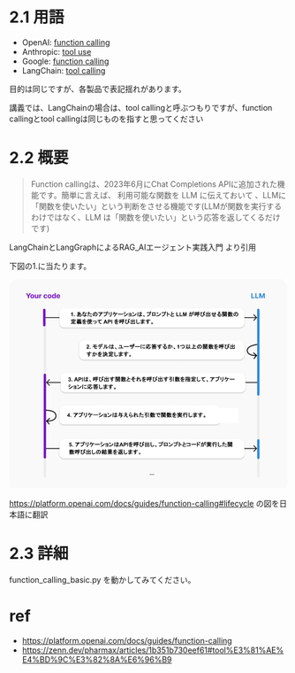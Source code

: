 


# 2.1 用語
- OpenAI: [function calling](https://platform.openai.com/docs/guides/function-calling)
- Anthropic: [tool use](https://docs.anthropic.com/en/docs/build-with-claude/tool-use)
- Google: [function calling](https://cloud.google.com/vertex-ai/generative-ai/docs/multimodal/function-calling)
- LangChain: [tool calling](https://python.langchain.com/docs/how_to/tool_calling/)

目的は同じですが、各製品で表記揺れがあります。

講義では、LangChainの場合は、tool callingと呼ぶつもりですが、function callingとtool callingは同じものを指すと思ってください

# 2.2 概要

> Function callingは、2023年6月にChat Completions APIに追加された機能です。簡単に言えば、 利用可能な関数を LLM に伝えておいて 、LLMに「関数を使いたい」という判断をさせる機能です(LLMが関数を実行するわけではなく、LLM は「関数を使いたい」という応答を返してくるだけです)

LangChainとLangGraphによるRAG_AIエージェント実践入門 より引用

下図の1.に当たります。

![状態遷移](./img/function-calling-diagram-ja.png)

https://platform.openai.com/docs/guides/function-calling#lifecycle の図を日本語に翻訳


# 2.3 詳細
function_calling_basic.py を動かしてみてください。

# ref
- https://platform.openai.com/docs/guides/function-calling
- https://zenn.dev/pharmax/articles/1b351b730eef61#tool%E3%81%AE%E4%BD%9C%E3%82%8A%E6%96%B9
